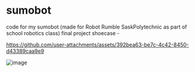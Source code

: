 # sumobot
code for my sumobot (made for Robot Rumble SaskPolytechnic as part of school robotics class)
final project shoecase -    

https://github.com/user-attachments/assets/392bea63-be7c-4c42-8450-d43389caa9e9

  
![image](https://github.com/user-attachments/assets/9cefd7fd-c89a-4d9e-a455-e5f7050a4981)




